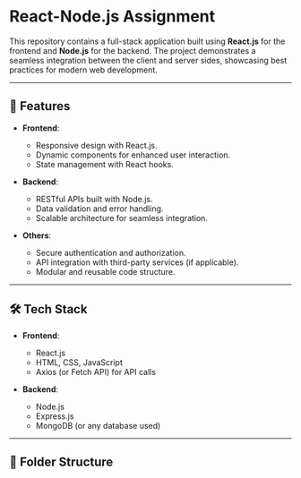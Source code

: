 # React-Node.js Assignment

This repository contains a full-stack application built using **React.js** for the frontend and **Node.js** for the backend. The project demonstrates a seamless integration between the client and server sides, showcasing best practices for modern web development.

---

## 🚀 Features

- **Frontend**:
  - Responsive design with React.js.
  - Dynamic components for enhanced user interaction.
  - State management with React hooks.

- **Backend**:
  - RESTful APIs built with Node.js.
  - Data validation and error handling.
  - Scalable architecture for seamless integration.

- **Others**:
  - Secure authentication and authorization.
  - API integration with third-party services (if applicable).
  - Modular and reusable code structure.

---

## 🛠️ Tech Stack

- **Frontend**:
  - React.js
  - HTML, CSS, JavaScript
  - Axios (or Fetch API) for API calls

- **Backend**:
  - Node.js
  - Express.js
  - MongoDB (or any database used)

---

## 📂 Folder Structure

